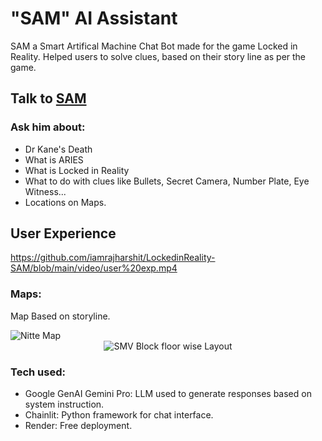 # "SAM" AI Assistant
SAM a Smart Artifical Machine Chat Bot made for the game Locked in Reality.
Helped users to solve clues, based on their story line as per the game.

## Talk to [SAM](https://lockedinrealitysam.onrender.com/)
### Ask him about:
- Dr Kane's Death
- What is ARIES
- What is Locked in Reality
- What to do with clues like Bullets, Secret Camera, Number Plate, Eye Witness...
- Locations on Maps.

## User Experience
https://github.com/iamrajharshit/LockedinReality-SAM/blob/main/video/user%20exp.mp4

### Maps:
Map Based on storyline.

<img src="https://github.com/iamrajharshit/LockedinReality-SAM/blob/main/maps/Nitte%20map.png" alt="Nitte Map" title="Nitte Map">
<center><img src="https://github.com/iamrajharshit/LockedinReality-SAM/blob/main/maps/SMV%20block%20map.png" alt="SMV Block floor wise Layout" title="SMV Block floor wise Layout"></center>

### Tech used:
- Google GenAI Gemini Pro: LLM used to generate responses based on system instruction.
- Chainlit: Python framework for chat interface.
- Render: Free deployment.
